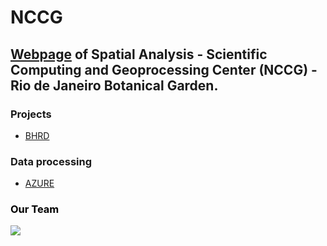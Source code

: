 # NCCG

## [Webpage](https://nccg.github.io/) of Spatial Analysis - Scientific Computing and Geoprocessing Center (NCCG) - Rio de Janeiro Botanical Garden.

### Projects 

- [BHRD](https://github.com/Projeto-BHRD-INMA)

### Data processing 

- [AZURE](https://portal.azure.com/#home)

###  <span style="color:black"> Our Team </span>

![](https://i.imgur.com/weXG4Am.png)
